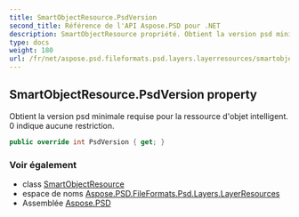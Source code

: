 ```yaml
---
title: SmartObjectResource.PsdVersion
second_title: Référence de l'API Aspose.PSD pour .NET
description: SmartObjectResource propriété. Obtient la version psd minimale requise pour la ressource dobjet intelligent. 0 indique aucune restriction.
type: docs
weight: 180
url: /fr/net/aspose.psd.fileformats.psd.layers.layerresources/smartobjectresource/psdversion/
---
```

## SmartObjectResource.PsdVersion property

Obtient la version psd minimale requise pour la ressource d'objet intelligent. 0 indique aucune restriction.

```csharp
public override int PsdVersion { get; }
```

### Voir également

* class [SmartObjectResource](../)
* espace de noms [Aspose.PSD.FileFormats.Psd.Layers.LayerResources](../../smartobjectresource/)
* Assemblée [Aspose.PSD](../../../)


